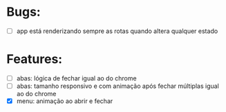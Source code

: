 # Bugs:

- [ ] app está renderizando sempre as rotas quando altera qualquer estado

# Features:

- [ ] abas: lógica de fechar igual ao do chrome
- [ ] abas: tamanho responsivo e com animação após fechar múltiplas igual ao do chrome
- [x] menu: animação ao abrir e fechar
